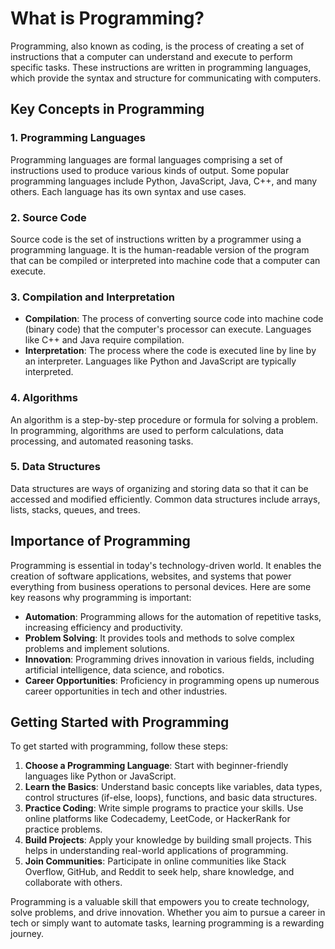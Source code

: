 # What is Programming?

Programming, also known as coding, is the process of creating a set of instructions that a computer can understand and execute to perform specific tasks. These instructions are written in programming languages, which provide the syntax and structure for communicating with computers.

## Key Concepts in Programming

### 1. **Programming Languages**
Programming languages are formal languages comprising a set of instructions used to produce various kinds of output. Some popular programming languages include Python, JavaScript, Java, C++, and many others. Each language has its own syntax and use cases.

### 2. **Source Code**
Source code is the set of instructions written by a programmer using a programming language. It is the human-readable version of the program that can be compiled or interpreted into machine code that a computer can execute.

### 3. **Compilation and Interpretation**
- **Compilation**: The process of converting source code into machine code (binary code) that the computer's processor can execute. Languages like C++ and Java require compilation.
- **Interpretation**: The process where the code is executed line by line by an interpreter. Languages like Python and JavaScript are typically interpreted.

### 4. **Algorithms**
An algorithm is a step-by-step procedure or formula for solving a problem. In programming, algorithms are used to perform calculations, data processing, and automated reasoning tasks.

### 5. **Data Structures**
Data structures are ways of organizing and storing data so that it can be accessed and modified efficiently. Common data structures include arrays, lists, stacks, queues, and trees.

## Importance of Programming

Programming is essential in today's technology-driven world. It enables the creation of software applications, websites, and systems that power everything from business operations to personal devices. Here are some key reasons why programming is important:

- **Automation**: Programming allows for the automation of repetitive tasks, increasing efficiency and productivity.
- **Problem Solving**: It provides tools and methods to solve complex problems and implement solutions.
- **Innovation**: Programming drives innovation in various fields, including artificial intelligence, data science, and robotics.
- **Career Opportunities**: Proficiency in programming opens up numerous career opportunities in tech and other industries.

## Getting Started with Programming

To get started with programming, follow these steps:
1. **Choose a Programming Language**: Start with beginner-friendly languages like Python or JavaScript.
2. **Learn the Basics**: Understand basic concepts like variables, data types, control structures (if-else, loops), functions, and basic data structures.
3. **Practice Coding**: Write simple programs to practice your skills. Use online platforms like Codecademy, LeetCode, or HackerRank for practice problems.
4. **Build Projects**: Apply your knowledge by building small projects. This helps in understanding real-world applications of programming.
5. **Join Communities**: Participate in online communities like Stack Overflow, GitHub, and Reddit to seek help, share knowledge, and collaborate with others.

Programming is a valuable skill that empowers you to create technology, solve problems, and drive innovation. Whether you aim to pursue a career in tech or simply want to automate tasks, learning programming is a rewarding journey.
